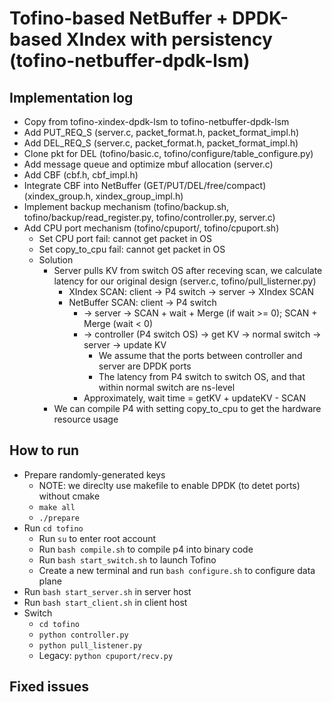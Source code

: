 # Tofino-based NetBuffer + DPDK-based XIndex with persistency (tofino-netbuffer-dpdk-lsm)

## Implementation log

- Copy from tofino-xindex-dpdk-lsm to tofino-netbuffer-dpdk-lsm
- Add PUT_REQ_S (server.c, packet_format.h, packet_format_impl.h)
- Add DEL_REQ_S (server.c, packet_format.h, packet_format_impl.h)
- Clone pkt for DEL (tofino/basic.c, tofino/configure/table_configure.py)
- Add message queue and optimize mbuf allocation (server.c)
- Add CBF (cbf.h, cbf_impl.h)
- Integrate CBF into NetBuffer (GET/PUT/DEL/free/compact) (xindex_group.h, xindex_group_impl.h)
- Implement backup mechanism (tofino/backup.sh, tofino/backup/read_register.py, tofino/controller.py, server.c)
- Add CPU port mechanism (tofino/cpuport/, tofino/cpuport.sh)
	+ Set CPU port fail: cannot get packet in OS
	+ Set copy_to_cpu fail: cannot get packet in OS
	+ Solution
		* Server pulls KV from switch OS after receving scan, we calculate latency for our original design (server.c, tofino/pull_listerner.py)
			- XIndex SCAN: client -> P4 switch -> server -> XIndex SCAN
			- NetBuffer SCAN: client -> P4 switch
				+ -> server -> SCAN + wait + Merge (if wait >= 0); SCAN + Merge (wait < 0)
				+ -> controller (P4 switch OS) -> get KV -> normal switch -> server -> update KV
					* We assume that the ports between controller and server are DPDK ports
					* The latency from P4 switch to switch OS, and that within normal switch are ns-level
				+ Approximately, wait time = getKV + updateKV - SCAN
		* We can compile P4 with setting copy_to_cpu to get the hardware resource usage

## How to run

- Prepare randomly-generated keys
	+ NOTE: we direclty use makefile to enable DPDK (to detet ports) without cmake
	+ `make all`
	+ `./prepare`
- Run `cd tofino`
	+ Run `su` to enter root account
	+ Run `bash compile.sh` to compile p4 into binary code
	+ Run `bash start_switch.sh` to launch Tofino
	+ Create a new terminal and run `bash configure.sh` to configure data plane
- Run `bash start_server.sh` in server host
- Run `bash start_client.sh` in client host
- Switch
	+ `cd tofino`
	+ `python controller.py`
	+ `python pull_listener.py`
	+ Legacy: `python cpuport/recv.py`

## Fixed issues
